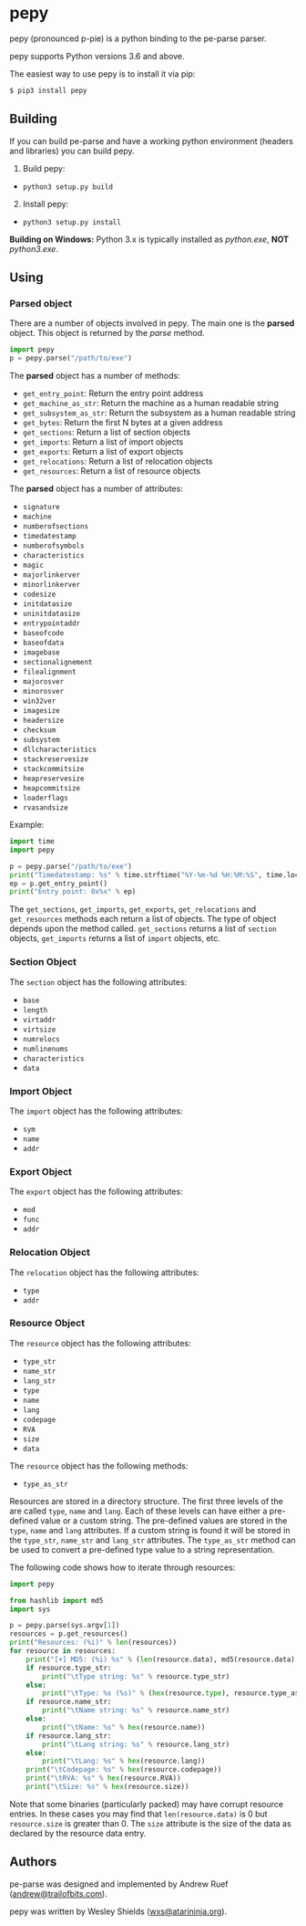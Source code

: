 pepy
====
pepy (pronounced p-pie) is a python binding to the pe-parse parser.

pepy supports Python versions 3.6 and above.

The easiest way to use pepy is to install it via pip:

```bash
$ pip3 install pepy
```

## Building

If you can build pe-parse and have a working python environment (headers and
libraries) you can build pepy.

1. Build pepy:
  * `python3 setup.py build`
2. Install pepy:
  * `python3 setup.py install`

**Building on Windows:** Python 3.x is typically installed as _python.exe_,
**NOT** _python3.exe_.

## Using

### Parsed object

There are a number of objects involved in pepy. The main one is the **parsed**
object. This object is returned by the *parse* method.

```python
import pepy
p = pepy.parse("/path/to/exe")
```

The **parsed** object has a number of methods:

* `get_entry_point`: Return the entry point address
* `get_machine_as_str`: Return the machine as a human readable string
* `get_subsystem_as_str`: Return the subsystem as a human readable string
* `get_bytes`: Return the first N bytes at a given address
* `get_sections`: Return a list of section objects
* `get_imports`: Return a list of import objects
* `get_exports`: Return a list of export objects
* `get_relocations`: Return a list of relocation objects
* `get_resources`: Return a list of resource objects

The **parsed** object has a number of attributes:

* `signature`
* `machine`
* `numberofsections`
* `timedatestamp`
* `numberofsymbols`
* `characteristics`
* `magic`
* `majorlinkerver`
* `minorlinkerver`
* `codesize`
* `initdatasize`
* `uninitdatasize`
* `entrypointaddr`
* `baseofcode`
* `baseofdata`
* `imagebase`
* `sectionalignement`
* `filealignment`
* `majorosver`
* `minorosver`
* `win32ver`
* `imagesize`
* `headersize`
* `checksum`
* `subsystem`
* `dllcharacteristics`
* `stackreservesize`
* `stackcommitsize`
* `heapreservesize`
* `heapcommitsize`
* `loaderflags`
* `rvasandsize`

Example:

```python
import time
import pepy

p = pepy.parse("/path/to/exe")
print("Timedatestamp: %s" % time.strftime("%Y-%m-%d %H:%M:%S", time.localtime(p.timedatestamp)))
ep = p.get_entry_point()
print("Entry point: 0x%x" % ep)
```

The `get_sections`, `get_imports`, `get_exports`, `get_relocations` and
`get_resources` methods each return a list of objects. The type of object
depends upon the method called. `get_sections` returns a list of `section`
objects, `get_imports` returns a list of `import` objects, etc.

### Section Object

The `section` object has the following attributes:

* `base`
* `length`
* `virtaddr`
* `virtsize`
* `numrelocs`
* `numlinenums`
* `characteristics`
* `data`

### Import Object

The `import` object has the following attributes:

* `sym`
* `name`
* `addr`

### Export Object

The `export` object has the following attributes:

* `mod`
* `func`
* `addr`

### Relocation Object

The `relocation` object has the following attributes:

* `type`
* `addr`

### Resource Object

The `resource` object has the following attributes:

* `type_str`
* `name_str`
* `lang_str`
* `type`
* `name`
* `lang`
* `codepage`
* `RVA`
* `size`
* `data`

The `resource` object has the following methods:

* `type_as_str`

Resources are stored in a directory structure. The first three levels of the
are called `type`, `name` and `lang`. Each of these levels can have
either a pre-defined value or a custom string. The pre-defined values are
stored in the `type`, `name` and `lang` attributes. If a custom string is
found it will be stored in the `type_str`, `name_str` and `lang_str`
attributes. The `type_as_str` method can be used to convert a pre-defined
type value to a string representation.

The following code shows how to iterate through resources:

```python
import pepy

from hashlib import md5
import sys

p = pepy.parse(sys.argv[1])
resources = p.get_resources()
print("Resources: (%i)" % len(resources))
for resource in resources:
    print("[+] MD5: (%i) %s" % (len(resource.data), md5(resource.data).hexdigest()))
    if resource.type_str:
        print("\tType string: %s" % resource.type_str)
    else:
        print("\tType: %s (%s)" % (hex(resource.type), resource.type_as_str()))
    if resource.name_str:
        print("\tName string: %s" % resource.name_str)
    else:
        print("\tName: %s" % hex(resource.name))
    if resource.lang_str:
        print("\tLang string: %s" % resource.lang_str)
    else:
        print("\tLang: %s" % hex(resource.lang))
    print("\tCodepage: %s" % hex(resource.codepage))
    print("\tRVA: %s" % hex(resource.RVA))
    print("\tSize: %s" % hex(resource.size))
```

Note that some binaries (particularly packed) may have corrupt resource entries.
In these cases you may find that `len(resource.data)` is 0 but `resource.size` is
greater than 0. The `size` attribute is the size of the data as declared by the
resource data entry.

## Authors

pe-parse was designed and implemented by Andrew Ruef (andrew@trailofbits.com).

pepy was written by Wesley Shields (wxs@atarininja.org).

